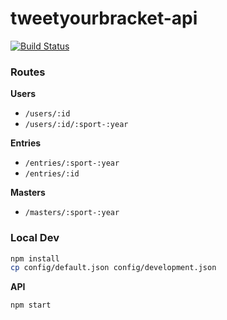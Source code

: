tweetyourbracket-api
=================

[![Build Status](https://travis-ci.org/tweetyourbracket/api.png?branch=master)](https://travis-ci.org/tweetyourbracket/api)

### Routes

**Users**
- `/users/:id`
- `/users/:id/:sport-:year`

**Entries**
- `/entries/:sport-:year`
- `/entries/:id`

**Masters**
- `/masters/:sport-:year`


### Local Dev

```sh
npm install
cp config/default.json config/development.json
```

**API**
```sh
npm start
```
